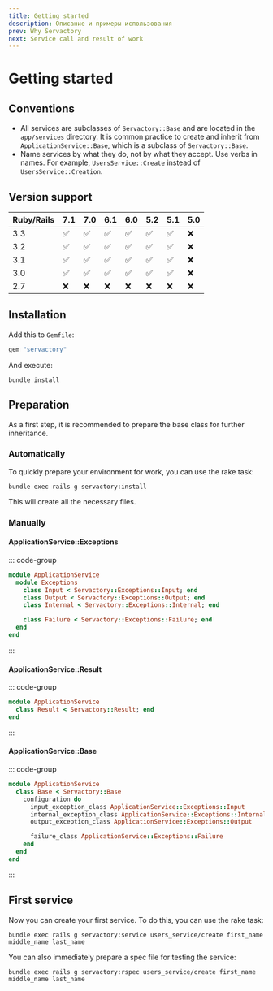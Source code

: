```yaml
---
title: Getting started
description: Описание и примеры использования
prev: Why Servactory
next: Service call and result of work
---
```


# Getting started

## Conventions

- All services are subclasses of `Servactory::Base` and are located in the `app/services` directory. It is common practice to create and inherit from `ApplicationService::Base`, which is a subclass of `Servactory::Base`.
- Name services by what they do, not by what they accept. Use verbs in names. For example, `UsersService::Create` instead of `UsersService::Creation`.

## Version support

| Ruby/Rails | 7.1 | 7.0 | 6.1 | 6.0 | 5.2 | 5.1 | 5.0 |
|------------|---|---|---|---|---|---|---|
| 3.3        | ✅ | ✅ | ✅ | ✅ | ✅ | ✅ | ❌ |
| 3.2        | ✅ | ✅ | ✅ | ✅ | ✅ | ✅ | ❌ |
| 3.1        | ✅ | ✅ | ✅ | ✅ | ✅ | ✅ | ❌ |
| 3.0        | ✅ | ✅ | ✅ | ✅ | ✅ | ✅ | ❌ |
| 2.7        | ❌ | ❌ | ❌ | ❌ | ❌ | ❌ | ❌ |

## Installation

Add this to `Gemfile`:

```ruby
gem "servactory"
```

And execute:

```shell
bundle install
```

## Preparation

As a first step, it is recommended to prepare the base class for further inheritance.

### Automatically

To quickly prepare your environment for work, you can use the rake task:

```shell
bundle exec rails g servactory:install
```

This will create all the necessary files.

### Manually

#### ApplicationService::Exceptions

::: code-group

```ruby [app/services/application_service/exceptions.rb]
module ApplicationService
  module Exceptions
    class Input < Servactory::Exceptions::Input; end
    class Output < Servactory::Exceptions::Output; end
    class Internal < Servactory::Exceptions::Internal; end

    class Failure < Servactory::Exceptions::Failure; end
  end
end
```

:::

#### ApplicationService::Result

::: code-group

```ruby [app/services/application_service/result.rb]
module ApplicationService
  class Result < Servactory::Result; end
end
```

:::

#### ApplicationService::Base

::: code-group

```ruby [app/services/application_service/base.rb]
module ApplicationService
  class Base < Servactory::Base
    configuration do
      input_exception_class ApplicationService::Exceptions::Input
      internal_exception_class ApplicationService::Exceptions::Internal
      output_exception_class ApplicationService::Exceptions::Output

      failure_class ApplicationService::Exceptions::Failure
    end
  end
end
```

:::

## First service

Now you can create your first service.
To do this, you can use the rake task:

```shell
bundle exec rails g servactory:service users_service/create first_name middle_name last_name
```

You can also immediately prepare a spec file for testing the service:

```shell
bundle exec rails g servactory:rspec users_service/create first_name middle_name last_name
```
